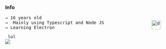 
### Info
<pre>
→ 16 years old 
→  Mainly using Typescript and Node JS <img src="https://www.workinggears.com/images/services/js-ts.jpg" alt="drawing" align="right" width="30"/>
→ Learning Electron
</pre>


<pre> lol 
<img
  align="center"
  src="https://github-readme-stats.vercel.app/api/?username=renotify&theme=dracula"
/>
  </pre>
